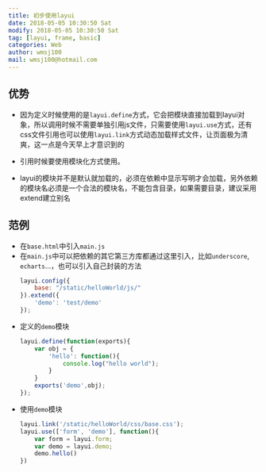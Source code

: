 ```yaml
---
title: 初步使用layui
date: 2018-05-05 10:30:50 Sat
modify: 2018-05-05 10:30:50 Sat
tag: [layui, frame, basic]
categories: Web
author: wmsj100
mail: wmsj100@hotmail.com
---
```


## 优势
- 因为定义时候使用的是`layui.define`方式，它会把模块直接加载到layui对象，所以调用时候不需要单独引用js文件，只需要使用`layui.use`方式，还有css文件引用也可以使用`layui.link`方式动态加载样式文件，让页面极为清爽，这一点是今天早上才意识到的

- 引用时候要使用模块化方式使用。
- layui的模块并不是默认就加载的，必须在依赖中显示写明才会加载，另外依赖的模块名必须是一个合法的模块名，不能包含目录，如果需要目录，建议采用extend建立别名

## 范例
- 在`base.html`中引入`main.js`
- 在`main.js`中可以把依赖的其它第三方库都通过这里引入，比如`underscore`, `echarts`...，也可以引入自己封装的方法
    ```main.js
    layui.config({
        base: "/static/helloWorld/js/"
    }).extend({
        'demo': 'test/demo'
    });
    ```
- 定义的`demo`模块
    ```demo.js
    layui.define(function(exports){
        var obj = {
            'hello': function(){
                console.log("hello world");
            }
        }
        exports('demo',obj);
    });
    ```
- 使用`demo`模块
    ```index.js
    layui.link('/static/helloWorld/css/base.css');
    layui.use(['form', 'demo'], function(){
        var form = layui.form;
        var demo = layui.demo;
        demo.hello()
    })
    ```
